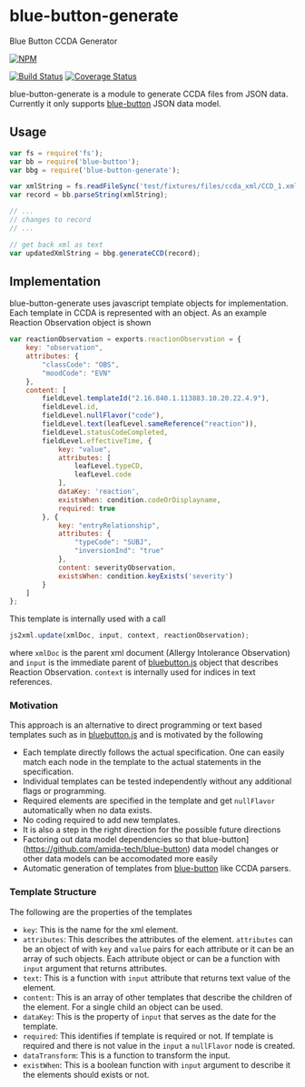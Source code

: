 blue-button-generate
====================

Blue Button CCDA Generator

[![NPM](https://nodei.co/npm/blue-button-generate.png)](https://nodei.co/npm/blue-button-generate/)

[![Build Status](https://travis-ci.org/amida-tech/blue-button-generate.svg)](https://travis-ci.org/amida-tech/blue-button-generate)
[![Coverage Status](https://coveralls.io/repos/amida-tech/blue-button-generate/badge.png)](https://coveralls.io/r/amida-tech/blue-button-generate)

blue-button-generate is a module to generate CCDA files from JSON data.  Currently it only supports [blue-button](https://github.com/amida-tech/blue-button) JSON data model.

## Usage

``` javascript
var fs = require('fs');
var bb = require('blue-button');
var bbg = require('blue-button-generate');

var xmlString = fs.readFileSync('test/fixtures/files/ccda_xml/CCD_1.xml', 'utf-8');
var record = bb.parseString(xmlString);

// ...
// changes to record
// ...

// get back xml as text
var updatedXmlString = bbg.generateCCD(record);

```

## Implementation

blue-button-generate uses javascript template objects for implementation.  Each template in CCDA is represented with an object. As an example Reaction Observation object is shown
``` javascript
var reactionObservation = exports.reactionObservation = {
    key: "observation",
    attributes: {
        "classCode": "OBS",
        "moodCode": "EVN"
    },
    content: [
        fieldLevel.templateId("2.16.840.1.113883.10.20.22.4.9"),
        fieldLevel.id,
        fieldLevel.nullFlavor("code"),
        fieldLevel.text(leafLevel.sameReference("reaction")),
        fieldLevel.statusCodeCompleted,
        fieldLevel.effectiveTime, {
            key: "value",
            attributes: [
                leafLevel.typeCD,
                leafLevel.code
            ],
            dataKey: 'reaction',
            existsWhen: condition.codeOrDisplayname,
            required: true
        }, {
            key: "entryRelationship",
            attributes: {
                "typeCode": "SUBJ",
                "inversionInd": "true"
            },
            content: severityObservation,
            existsWhen: condition.keyExists('severity')
        }
    ]
};
```

This template is internally used with a call
```  javascript
js2xml.update(xmlDoc, input, context, reactionObservation);
```
where `xmlDoc` is the parent xml document (Allergy Intolerance Observation) and `input` is the immediate parent of [bluebutton.js](https://github.com/blue-button/bluebutton.js) object that describes Reaction Observation.  `context` is internally used for indices in text references.

### Motivation

This approach is an alternative to direct programming or text based templates such as in [bluebutton.js](https://github.com/blue-button/bluebutton.js) and is motivated by the following
* Each template directly follows the actual specification.  One can easily match each node in the template to the actual statements in the specification.
* Individual templates can be tested independently without any additional flags or programming.
* Required elements are specified in the template and get `nullFlavor` automatically when no data exists.
* No coding required to add new templates.
* It is also a step in the right direction for the possible future directions
 * Factoring out data model dependencies so that blue-button](https://github.com/amida-tech/blue-button) data model changes or other data models can be accomodated more easily 
 * Automatic generation of templates from [blue-button](https://github.com/amida-tech/blue-button) like CCDA parsers. 

### Template Structure

The following are the properties of the templates
* `key`: This is the name for the xml element.
* `attributes`: This describes the attributes of the element.  `attributes` can be an object of with `key` and `value` pairs for each attribute or it can be an array of such objects.  Each attribute object or can be a function with `input` argument that returns attributes.
* `text`: This is a function with `input` attribute that returns text value of the element.
* `content`: This is an array of other templates that describe the children of the element.  For a single child an object can be used.
* `dataKey`: This is the property of `input` that serves as the date for the template.
* `required`: This identifies if template is required or not.  If template is required and there is not value in the `input` a `nullFlavor` node is created.
* `dataTransform`: This is a function to transform the input.
* `existWhen`: This is a boolean function with `input` argument to describe it the elements should exists or not.
